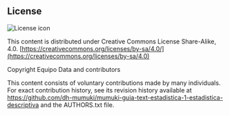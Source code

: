 ## License
![License icon](https://licensebuttons.net/l/by-sa/3.0/88x31.png)

This content is distributed under Creative Commons License Share-Alike, 4.0. [https://creativecommons.org/licenses/by-sa/4.0/](https://creativecommons.org/licenses/by-sa/4.0)

Copyright Equipo Data and contributors

This content consists of voluntary contributions made by many
individuals. For exact contribution history, see its revision history
available at https://github.com/dh-mumuki/mumuki-guia-text-estadistica-1-estadistica-descriptiva and the AUTHORS.txt file.

